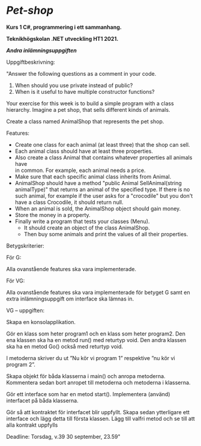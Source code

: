 # *Pet-shop*
**Kurs 1 C#, programmering i ett sammanhang.**

**Teknikhögskolan .NET utveckling HT1 2021.**

***Andra inlämningsuppgiften***

Uppgiftbeskrivning: 

"Answer the following questions as a comment in your code.
1. When should you use private instead of public?
2. When is it useful to have multiple constructor functions?

Your exercise for this week is to build a simple program with a class hierarchy. Imagine a pet shop, that sells different kinds of animals.

Create a class named AnimalShop that represents the pet shop.

Features:

- Create one class for each animal (at least three) that the shop can sell.
- Each animal class should have at least three properties.
- Also create a class Animal that contains whatever properties all animals have  
  in common. For example, each animal needs a price.
- Make sure that each specific animal class inherits from Animal.
- AnimalShop should have a method "public Animal SellAnimal(string animalType)" that returns an animal of the specified type.
If there is no such animal, for example if the user asks for a "crocodile" but you don't have a class Crocodile, it should return null.
- When an animal is sold, the AnimalShop object should gain money.
- Store the money in a property.
- Finally write a program that tests your classes (Menu).
  - It should create an object of the class AnimalShop.
  - Then buy some animals and print the values of all their properties.

Betygskriterier:

För G:

Alla ovanstående features ska vara implementerade.

För VG:

Alla ovanstående features ska vara implementerade för betyget G samt en extra inlämningsuppgift om interface ska lämnas in.

VG – uppgiften:

Skapa en konsolapplikation.

Gör en klass som heter program1 och en klass som heter program2.
Den ena klassen ska ha en metod run() med returtyp void.
Den andra klassen ska ha en metod Go() också med returtyp void.

I metoderna skriver du ut ”Nu kör vi program 1” respektive ”nu kör vi program 2”.

Skapa objekt för båda klasserna i main() och anropa metoderna.
Kommentera sedan bort anropet till metoderna och metoderna i klasserna.

Gör ett interface som har en metod start(). Implementera (använd) interfacet på båda klasserna.

Gör så att kontraktet för interfacet blir uppfyllt.
Skapa sedan ytterligare ett interface och lägg detta till första klassen. Lägg till valfri metod och se till att alla kontrakt uppfylls

Deadline: Torsdag, v.39 30 september, 23.59"

